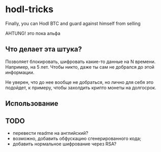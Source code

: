 # hodl-tricks
Finally, you can Hodl BTC and guard against himself from selling

AHTUNG! это пока альфа

## Что делает эта штука?

Позволяет блокировать, шифровать какие-то данные на N времени. Например, на 5 лет. Чтобы никто, даже ты сам не добрался до этой информации.

Не уверен, что до нее вообще не добраться, но лично для себя это подойдет, к примеру, чтобы захолдить крипто монеты на долгосрок.

## Использование

## TODO

* перевести readme на английский?
* возможно, добавить обфускацию сгенерированного кода;
* добавить нормальное шифрование через RSA?
